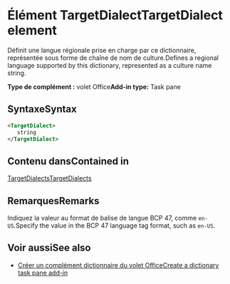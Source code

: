 # <a name="targetdialect-element"></a><span data-ttu-id="2b4c0-101">Élément TargetDialect</span><span class="sxs-lookup"><span data-stu-id="2b4c0-101">TargetDialect element</span></span>

<span data-ttu-id="2b4c0-102">Définit une langue régionale prise en charge par ce dictionnaire, représentée sous forme de chaîne de nom de culture.</span><span class="sxs-lookup"><span data-stu-id="2b4c0-102">Defines a regional language supported by this dictionary, represented as a culture name string.</span></span>

<span data-ttu-id="2b4c0-103">**Type de complément :** volet Office</span><span class="sxs-lookup"><span data-stu-id="2b4c0-103">**Add-in type:** Task pane</span></span>

## <a name="syntax"></a><span data-ttu-id="2b4c0-104">Syntaxe</span><span class="sxs-lookup"><span data-stu-id="2b4c0-104">Syntax</span></span>

```XML
<TargetDialect>
   string 
</TargetDialect>
```

## <a name="contained-in"></a><span data-ttu-id="2b4c0-105">Contenu dans</span><span class="sxs-lookup"><span data-stu-id="2b4c0-105">Contained in</span></span>

[<span data-ttu-id="2b4c0-106">TargetDialects</span><span class="sxs-lookup"><span data-stu-id="2b4c0-106">TargetDialects</span></span>](targetdialects.md)

## <a name="remarks"></a><span data-ttu-id="2b4c0-107">Remarques</span><span class="sxs-lookup"><span data-stu-id="2b4c0-107">Remarks</span></span>

<span data-ttu-id="2b4c0-108">Indiquez la valeur au format de balise de langue BCP 47, comme `en-US`.</span><span class="sxs-lookup"><span data-stu-id="2b4c0-108">Specify the value in the BCP 47 language tag format, such as  `en-US`.</span></span>

## <a name="see-also"></a><span data-ttu-id="2b4c0-109">Voir aussi</span><span class="sxs-lookup"><span data-stu-id="2b4c0-109">See also</span></span>

- [<span data-ttu-id="2b4c0-110">Créer un complément dictionnaire du volet Office</span><span class="sxs-lookup"><span data-stu-id="2b4c0-110">Create a dictionary task pane add-in</span></span>](https://docs.microsoft.com/office/dev/add-ins/word/dictionary-task-pane-add-ins)
    
